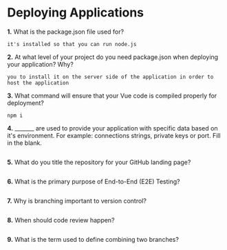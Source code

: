 # Deploying Applications

**1.** What is the package.json file used for?
<!-- enter you answer in the space below -->
```
it's installed so that you can run node.js
``` 
**2.** At what level of your project do you need package.json when deploying your application? Why?
<!-- enter you answer in the space below -->
```
you to install it on the server side of the application in order to host the application
```
**3.** What command will ensure that your Vue code is compiled properly for deployment?
<!-- enter you answer in the space below -->
```
npm i
```
**4.** _______ are used to provide your application with specific data based on it's environment. For example: connections strings, private keys or port. Fill in the blank.
<!-- enter you answer in the space below -->
```

```
**5.** What do you title the repository for your GitHub landing page?

<!-- enter you answer in the space below -->
```

```
**6.** What is the primary purpose of End-to-End (E2E) Testing?
<!-- enter you answer in the space below -->
```

```
**7.** Why is branching important to version control?
<!-- enter you answer in the space below -->
```

```
**8.** When should code review happen?
<!-- enter you answer in the space below -->
```

```
**9.** What is the term used to define combining two branches?
<!-- enter you answer in the space below -->
```

```
